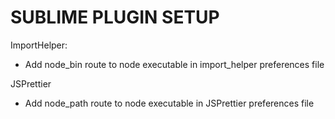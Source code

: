 SUBLIME PLUGIN SETUP
====================
ImportHelper:
- Add node_bin route to node executable in import_helper preferences file

JSPrettier
- Add node_path route to node executable in JSPrettier preferences file

